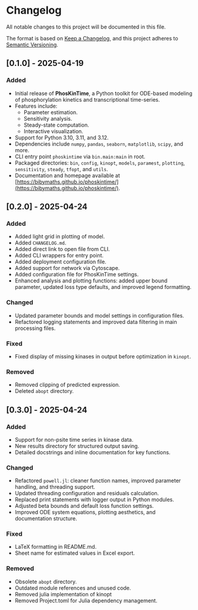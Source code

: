 # Changelog

All notable changes to this project will be documented in this file.

The format is based on [Keep a Changelog](https://keepachangelog.com/en/1.0.0/), and this project adheres
to [Semantic Versioning](https://semver.org/spec/v2.0.0.html).

## [0.1.0] - 2025-04-19

### Added

- Initial release of **PhosKinTime**, a Python toolkit for ODE-based modeling of phosphorylation kinetics and
  transcriptional time-series.
- Features include:
    - Parameter estimation.
    - Sensitivity analysis.
    - Steady-state computation.
    - Interactive visualization.
- Support for Python 3.10, 3.11, and 3.12.
- Dependencies include `numpy`, `pandas`, `seaborn`, `matplotlib`, `scipy`, and more.
- CLI entry point `phoskintime` via `bin.main:main` in root.
- Packaged directories: `bin`, `config`, `kinopt`, `models`, `paramest`, `plotting`, `sensitivity`, `steady`, `tfopt`,
  and `utils`.
- Documentation and homepage available
  at [https://bibymaths.github.io/phoskintime/](https://bibymaths.github.io/phoskintime/).

## [0.2.0] - 2025-04-24

### Added

- Added light grid in plotting of model.
- Added `CHANGELOG.md`.
- Added direct link to open file from CLI.
- Added CLI wrappers for entry point.
- Added deployment configuration file.
- Added support for network via Cytoscape.
- Added configuration file for PhosKinTime settings.
- Enhanced analysis and plotting functions: added upper bound parameter, updated loss type defaults, and improved legend
  formatting.

### Changed

- Updated parameter bounds and model settings in configuration files.
- Refactored logging statements and improved data filtering in main processing files.

### Fixed

- Fixed display of missing kinases in output before optimization in `kinopt`.

### Removed

- Removed clipping of predicted expression.
- Deleted `abopt` directory.

## [0.3.0] - 2025-04-24

### Added

- Support for non-psite time series in kinase data.
- New results directory for structured output saving.
- Detailed docstrings and inline documentation for key functions.

### Changed

- Refactored `powell.jl`: cleaner function names, improved parameter handling, and threading support.
- Updated threading configuration and residuals calculation.
- Replaced print statements with logger output in Python modules.
- Adjusted beta bounds and default loss function settings.
- Improved ODE system equations, plotting aesthetics, and documentation structure.

### Fixed

- LaTeX formatting in README.md.
- Sheet name for estimated values in Excel export.

### Removed

- Obsolete `abopt` directory.
- Outdated module references and unused code.
- Removed julia implementation of kinopt
- Removed Project.toml for Julia dependency management.
